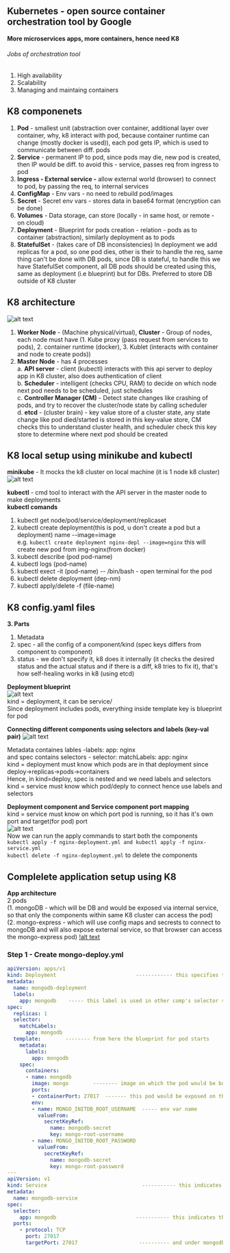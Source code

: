 ## Kubernetes - open source container orchestration tool by Google
**More microservices apps, more containers, hence need K8**  

###### Jobs of orchestration tool
1. High availability
2. Scalability
3. Managing and maintaing containers  

## K8 componenets
1. **Pod** - smallest unit (abstraction over container, additional layer over container, why, k8 interact with pod, because container runtime can change (mostly docker is used)), each pod gets IP, which is used to communicate between diff. pods
2. **Service** - permanent IP to pod, since pods may die, new pod is created, then IP would be diff. to avoid this - service, passes req from ingress to pod
3. **Ingress - External service -** allow external world (browser) to connect to pod, by passing the req, to internal services
4. **ConfigMap** - Env vars - no need to rebuild pod/images
5. **Secret** - Secret env vars - stores data in base64 format (encryption can be done)
6. **Volumes** - Data storage, can store (locally - in same host, or remote - on cloud)
7. **Deployment** - Blueprint for pods creation - relation - pods as to container (abstraction), similarly deployment as to pods
8. **StatefulSet** - (takes care of DB inconsistencies) In deployment we add replicas for a pod, so one pod dies, other is their to handle the req, same thing can't be done with DB pods, since DB is stateful, to handle this we have StatefulSet component, all DB pods should be created using this, same as deployment (i.e blueprint) but for DBs. Preferred to store DB outside of K8 cluster

## K8 architecture
![alt text](PNG/K8-architecture.PNG "Title")  
1. **Worker Node** - (Machine physical/virtual), **Cluster** - Group of nodes, each node must have (1. Kube proxy (pass request from services to pods), 2. container runtime (docker), 3. Kublet (interacts with container and node to create pods))
2. **Master Node** - has 4 processes  
a. **API server** - client (kubectl) interacts with this api server to deploy app in K8 cluster, also does authentication of client  
b. **Scheduler** - intelligent (checks CPU, RAM) to decide on which node next pod needs to be scheduled, just schedules  
c. **Controller Manager (CM)** - Detect state changes like crashing of pods, and try to recover the cluster/node state by calling scheduler  
d. **etcd** - (cluster brain) - key value store of a cluster state, any state change like pod died/started is stored in this key-value store, CM checks this to understand cluster health, and scheduler check this key store to determine where next pod should be created 

## K8 local setup using minikube and kubectl
**minikube** - It mocks the k8 cluster on local machine (it is 1 node k8 cluster)
![alt text](PNG/minikube.PNG "Title") 

**kubectl** - cmd tool to interact with the API server in the master node to make deployments  
**kubectl comands**  
1. kubectl get node/pod/service/deployment/replicaset
2. kubectl create deployment(this is pod, u don't create a pod but a deployment) name --image=image  
e.g. ```kubectl create deployment nginx-depl --image=nginx``` this will create new pod from img-nginx(from docker)
3. kubectl describe (pod pod-name)
4. kubectl logs (pod-name)
5. kubectl exect -it (pod-name) -- /bin/bash      - open terminal for the pod
6. kubectl delete deployment (dep-nm)
7. kubectl apply/delete -f (file-name)
  
## K8 config.yaml files
**3. Parts**
1. Metadata
2. spec - all the config of a component/kind (spec keys differs from component to component)
3. status - we don't specify it, k8 does it internally (it checks the desired status and the actual status and if there is a diff, k8 tries to fix it), that's how self-healing works in k8 (using etcd)
 
**Deployment blueprint**  
![alt text](PNG/deployment-blueprint.PNG "Title")  
kind = deployment, it can be service/  
Since deployment includes pods, everything inside template key is blueprint for pod  

**Connecting different components using selectors and labels (key-val pair)** 
![alt text](PNG/service-deploy-connect "title")  

Metadata containes lables -labels: app: nginx  
and spec contains selectors - selector: matchLabels: app: nginx  
kind = deployment must know which pods are in that deployment since deploy->replicas->pods->containers  
Hence, in kind=deploy, spec is nested and we need labels and selectors  
kind = service must know which pod/deply to connect hence use labels and selectors  

**Deployment component and Service component port mapping**  
kind = service must know on which port pod is running, so it has it's own port and target(for pod) port  
![alt text](PNG/deploy-service-port-mapping.PNG "Title")  
Now we can run the apply commands to start both the components  
```kubectl apply -f nginx-deployment.yml and kubectl apply -f nginx-service.yml ```   
```kubectl delete -f nginx-deployment.yml``` to delete the components

## Complelete application setup using K8
**App architecture**  
2 pods  
(1. mongoDB - which will be DB and would be exposed via internal service, so that only the components within same
K8 cluster can access the pod)  
(2. mongo-express - which will use config maps and secrests to connect to mongoDB and will also expose external service, so that browser can access the mongo-express pod)
[!alt text](PNG/app-architecture.PNG "Title")  

### Step 1 - Create mongo-deploy.yml
```yaml
apiVersion: apps/v1
kind: Deployment                          ------------ this specifies that this component is a pod
metadata:
  name: mongodb-deployment
  labels:
    app: mongodb    ----- this label is used in other comp's selector section, so that 2 comps can communicate
spec:
  replicas: 1
  selector:
    matchLabels:
      app: mongodb
  template:        -------- from here the blueprint for pod starts
    metadata:
      labels:
        app: mongodb
    spec:
      containers:
      - name: mongodb   
        image: mongo        -------- image on which the pod would be built
        ports:
        - containerPort: 27017  ------- this pod would be exposed on this port
        env:
        - name: MONGO_INITDB_ROOT_USERNAME  ----- env var name
          valueFrom:
            secretKeyRef:
              name: mongodb-secret
              key: mongo-root-username
        - name: MONGO_INITDB_ROOT_PASSWORD
          valueFrom: 
            secretKeyRef:
              name: mongodb-secret
              key: mongo-root-password
---
apiVersion: v1
kind: Service                               ----------- this indicates that this comp is a service
metadata:
  name: mongodb-service
spec:
  selector:
    app: mongodb                          ----------- this indicates that connect to mongodb deployment
  ports:
    - protocol: TCP
      port: 27017
      targetPort: 27017                    ---------- and under mongodb comp, connect to pod whose port is 27017 

```  



  

